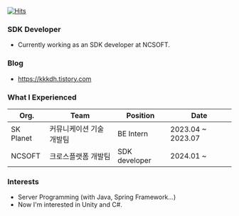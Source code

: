 [![Hits](https://hits.seeyoufarm.com/api/count/incr/badge.svg?url=https%3A%2F%2Fgithub.com%2Fzzsza)](https://hits.seeyoufarm.com) 

### SDK Developer
- Currently working as an SDK developer at NCSOFT.

### Blog
- https://kkkdh.tistory.com

### What I Experienced
|Org.| Team | Position | Date |
|--------|---------------------|----------|---------|
|SK Planet | 커뮤니케이션 기술 개발팀 | BE Intern | 2023.04 ~ 2023.07 |
| NCSOFT | 크로스플랫폼 개발팀 | SDK developer | 2024.01 ~ |

### Interests
- Server Programming (with Java, Spring Framework...)
- Now I'm interested in Unity and C#.
